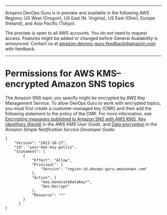 --------

Amazon DevOps Guru is in preview and available in the following AWS Regions: US West \(Oregon\), US East \(N\. Virginia\), US East \(Ohio\), Europe \(Ireland\), and Asia Pacific \(Tokyo\)\.

The preview is open to all AWS accounts\. You do not need to request access\. Features might be added or changed before General Availability is announced\. Contact us at [amazon\-devops\-guru\-feedback@amazon\.com](mailto:amazon-devops-guru-feedback@amazon.com) with feedback\.

--------

# Permissions for AWS KMS–encrypted Amazon SNS topics<a name="sns-kms-permissions"></a>

 

 The Amazon SNS topic you specify might be encrypted by AWS Key Management Service\. To allow DevOps Guru to work with encrypted topics, you must first create a customer\-managed key \(CMK\) and then add the following statement to the policy of the CMK\. For more information, see [Encrypting messages published to Amazon SNS with AWS KMS](http://aws.amazon.com/blogs/compute/encrypting-messages-published-to-amazon-sns-with-aws-kms/), [Key identifiers \(KeyId\)](https://docs.aws.amazon.com/kms/latest/developerguide/concepts.html#key-id) in the *AWS KMS User Guide*, and [Data encryption](https://docs.aws.amazon.com/sns/latest/dg/sns-data-encryption.html) in the *Amazon Simple Notification Service Developer Guide*\.

```
{
    "Version": "2012-10-17",
    "Id": "your-kms-key-policy",
    "Statement": [
        {
            "Effect": "Allow",
            "Principal": {
                "Service": "region-id.devops-guru.amazonaws.com"
            },
            "Action": [
                "kms:GenerateDataKey*",
                "kms:Decrypt"
            ],
            "Resource": "*"
        }
      ]
}
```